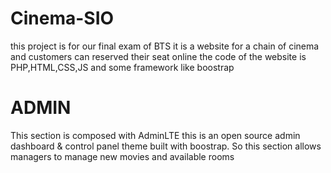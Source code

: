 # Cinema-SIO
this project is for our final exam of BTS 
it is a website for a chain of cinema and customers can reserved their seat online
the code of the website is PHP,HTML,CSS,JS and some framework like boostrap

# ADMIN
This section is composed with AdminLTE this is an open source admin dashboard & control panel theme built with boostrap.
So this section allows managers to manage new movies and available rooms
